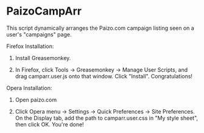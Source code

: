 PaizoCampArr
============
This script dynamically arranges the Paizo.com campaign listing seen on a 
user's "campaigns" page. 

Firefox Installation:

1) Install Greasemonkey. 

2) In Firefox, click Tools -> Greasemonkey -> Manage User Scripts, and drag 
camparr.user.js onto that window. Click "Install". Congratulations!

Opera Installation:

1) Open paizo.com

2) Click Opera menu -> Settings -> Quick Preferences -> Site Preferences. 
On the Display tab, add the path to camparr.user.css in "My style sheet", 
then click OK. You're done!
